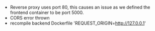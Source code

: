 - Reverse proxy uses port 80, this causes an issue as we defined the frontend container to be port 5000.
- CORS error thrown 
- recompile backend Dockerfile 'REQUEST_ORIGIN=http://127.0.0.1'
